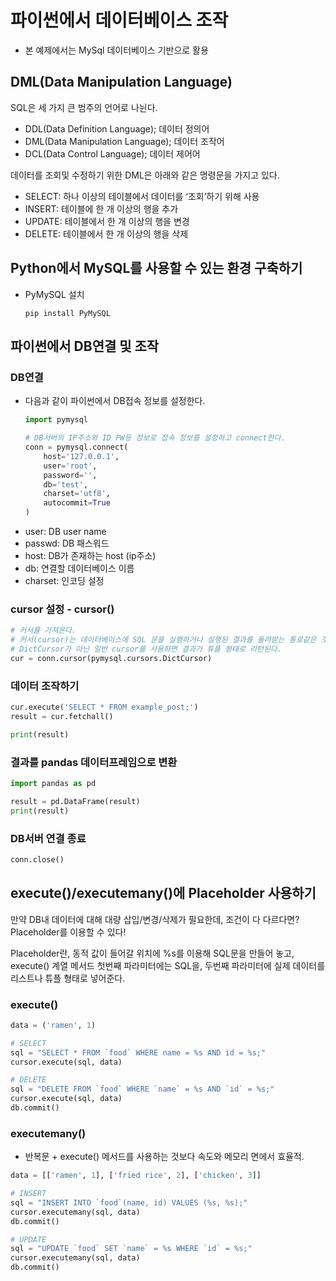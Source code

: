 # 파이썬에서 데이터베이스 조작
 - 본 예제에서는 MySql 데이터베이스 기반으로 활용

## DML(Data Manipulation Language)

SQL은 세 가지 큰 범주의 언어로 나뉜다.

 - DDL(Data Definition Language); 데이터 정의어
 - DML(Data Manipulation Language); 데이터 조작어
 - DCL(Data Control Language); 데이터 제어어

데이터를 조회및 수정하기 위한 DML은 아래와 같은 명령문을 가지고 있다.
 - SELECT:	하나 이상의 테이블에서 데이터를 ‘조회’하기 위해 사용
 - INSERT:	테이블에 한 개 이상의 행을 추가
 - UPDATE:	테이블에서 한 개 이상의 행을 변경
 - DELETE:	테이블에서 한 개 이상의 행을 삭제

## Python에서 MySQL를 사용할 수 있는 환경 구축하기
 - PyMySQL 설치 

    ```
    pip install PyMySQL
    ```

## 파이썬에서 DB연결 및 조작
### DB연결
 - 다음과 같이 파이썬에서 DB접속 정보를 설정한다.
    ```python
    import pymysql

    # DB서버의 IP주소와 ID PW등 정보로 접속 정보를 설정하고 connect한다.
    conn = pymysql.connect(
        host='127.0.0.1', 
        user='root', 
        password='', 
        db='test', 
        charset='utf8', 
        autocommit=True
    )
    ```
 - user: DB user name
 - passwd: DB 패스워드
 - host: DB가 존재하는 host (ip주소)
 - db: 연결할 데이터베이스 이름
 - charset: 인코딩 설정

### cursor 설정 - cursor()

```py
# 커서를 가져온다.
# 커서(cursor)는 데이터베이스에 SQL 문을 실행하거나 실행된 결과를 돌려받는 통로같은 것
# DictCursor가 아닌 일반 cursor를 사용하면 결과가 튜플 형태로 리턴된다.
cur = conn.cursor(pymysql.cursors.DictCursor)
```

### 데이터 조작하기
```py
cur.execute('SELECT * FROM example_post;')
result = cur.fetchall()

print(result)
```

### 결과를 pandas 데이터프레임으로 변환
```py
import pandas as pd

result = pd.DataFrame(result)
print(result)
```

### DB서버 연결 종료
```py
conn.close()
```

## execute()/executemany()에 Placeholder 사용하기
만약 DB내 데이터에 대해 대량 삽입/변경/삭제가 필요한데, 조건이 다 다르다면?
Placeholder를 이용할 수 있다!

Placeholder란, 동적 값이 들어갈 위치에 %s를 이용해 SQL문을 만들어 놓고,
execute() 계열 메서드 첫번째 파라미터에는 SQL을, 두번째 파라미터에 실제 데이터를 리스트나 튜플 형태로 넣어준다.

### execute()
```py
data = ('ramen', 1)

# SELECT 
sql = "SELECT * FROM `food` WHERE name = %s AND id = %s;"
cursor.execute(sql, data)

# DELETE
sql = "DELETE FROM `food` WHERE `name` = %s AND `id` = %s;"
cursor.execute(sql, data)
db.commit()
```

### executemany()
 - 반복문 + execute() 메서드를 사용하는 것보다 속도와 메모리 면에서 효율적.
```py
data = [['ramen', 1], ['fried rice', 2], ['chicken', 3]]

# INSERT 
sql = "INSERT INTO `food`(name, id) VALUES (%s, %s);"
cursor.executemany(sql, data)
db.commit()

# UPDATE 
sql = "UPDATE `food` SET `name` = %s WHERE `id` = %s;"
cursor.executemany(sql, data)
db.commit()
```